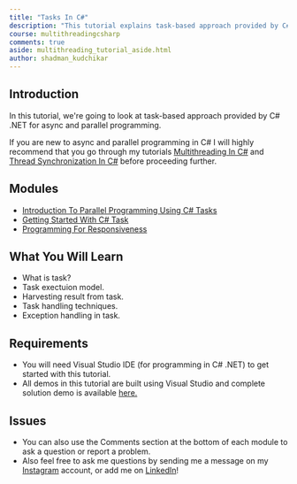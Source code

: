 ```yaml
--- 
title: "Tasks In C#"
description: "This tutorial explains task-based approach provided by C# .NET for async and parallel programming."
course: multithreadingcsharp
comments: true
aside: multithreading_tutorial_aside.html
author: shadman_kudchikar
--- 
```


## Introduction

In this tutorial, we're going to look at task-based approach provided by C# .NET for async and parallel programming.

If you are new to async and parallel programming in C# I will highly recommend that you go through my tutorials [Multithreading In C#](/multithreading-in-csharp/) and [Thread Synchronization In C#](/thread-synchronization-in-csharp/) before proceeding further.

## Modules

*   [Introduction To Parallel Programming Using C# Tasks](./introduction-to-parallel-programming-using-csharp-tasks/)
*   [Getting Started With C# Task](./getting-started-with-csharp-task/)
*	[Programming For Responsiveness](./programming-for-responsiveness)

## What You Will Learn

*   What is task?
*   Task exectuion model.
*   Harvesting result from task.
*   Task handling techniques.
*   Exception handling in task.

## Requirements

*   You will need Visual Studio IDE (for programming in C# .NET) to get started with this tutorial.
*   All demos in this tutorial are built using Visual Studio and complete solution demo is available [here.](https://github.com/kudchikarsk/tasks-in-csharp)

## Issues

*   You can also use the Comments section at the bottom of each module to ask a question or report a problem.
* Also feel free to ask me questions by sending me a message on my [Instagram][Instagram] account, or add me on [LinkedIn][LinkedIn]!



[Instagram]: https://www.instagram.com/kudchikarsk
[LinkedIn]: https://linkedin.com/in/kudchikarsk

